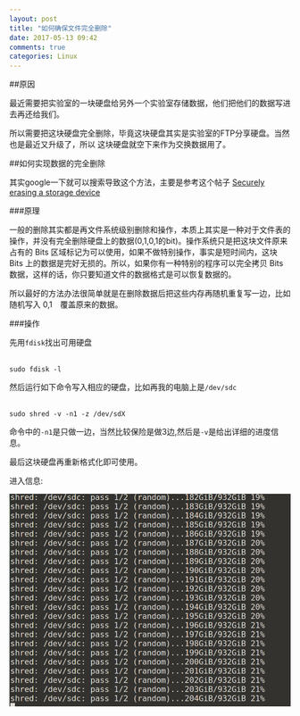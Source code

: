 ```yaml
---
layout: post
title: "如何确保文件完全删除"
date: 2017-05-13 09:42
comments: true
categories: Linux
---
```


##原因

最近需要把实验室的一块硬盘给另外一个实验室存储数据，他们把他们的数据写进去再还给我们。

所以需要把这块硬盘完全删除，毕竟这块硬盘其实是实验室的FTP分享硬盘。当然也是最近又升级了，所以
这块硬盘就空下来作为交换数据用了。

<!--more-->

##如何实现数据的完全删除

其实google一下就可以搜索导致这个方法，主要是参考这个帖子 [Securely erasing a storage device](https://askubuntu.com/questions/17640/how-can-i-securely-erase-a-hard-drive)

###原理

一般的删除其实都是再文件系统级别删除和操作，本质上其实是一种对于文件表的操作，并没有完全删除硬盘上的数据(0,1,0,1的bit)。操作系统只是把这块文件原来占有的 Bits 区域标记为可以使用，如果不做特别操作，事实是短时间内，这块 Bits 上的数据是完好无损的。所以，如果你有一种特别的程序可以完全拷贝 Bits　数据，这样的话，你只要知道文件的数据格式是可以恢复数据的。

所以最好的方法办法很简单就是在删除数据后把这些内存再随机重复写一边，比如随机写入 0,1　覆盖原来的数据。

###操作

先用`fdisk`找出可用硬盘

~~~~~~~~~~~~~~~~~~~~~~~~~~~~~~~~~~~~~~~~

sudo fdisk -l

~~~~~~~~~~~~~~~~~~~~~~~~~~~~~~~~~~~~~~~~

然后运行如下命令写入相应的硬盘，比如再我的电脑上是`/dev/sdc`

~~~~~~~~~~~~~~~~~~~~~~~~~~~~~~~~~~~~~~~~

sudo shred -v -n1 -z /dev/sdX

~~~~~~~~~~~~~~~~~~~~~~~~~~~~~~~~~~~~~~~~

命令中的`-n1`是只做一边，当然比较保险是做3边,然后是`-v`是给出详细的进度信息。

最后这块硬盘再重新格式化即可使用。

进入信息:

![tu1](/images/shred/shred.png)



